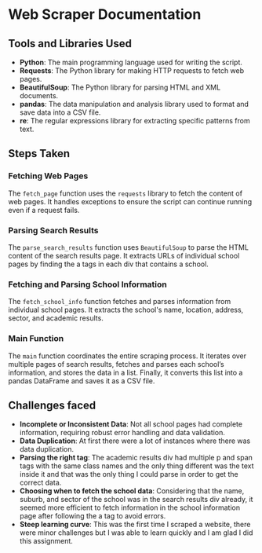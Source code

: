 # Web Scraper Documentation

## Tools and Libraries Used

- **Python**: The main programming language used for writing the script.
- **Requests**: The Python library for making HTTP requests to fetch web pages.
- **BeautifulSoup**: The Python library for parsing HTML and XML documents.
- **pandas**: The data manipulation and analysis library used to format and save data into a CSV file.
- **re**: The regular expressions library for extracting specific patterns from text.

## Steps Taken

### Fetching Web Pages
The `fetch_page` function uses the `requests` library to fetch the content of web pages. It handles exceptions to ensure the script can continue running even if a request fails.

### Parsing Search Results
The `parse_search_results` function uses `BeautifulSoup` to parse the HTML content of the search results page. It extracts URLs of individual school pages by finding the a tags in each div that contains a school.

### Fetching and Parsing School Information
The `fetch_school_info` function fetches and parses information from individual school pages. It extracts the school's name, location, address, sector, and academic results.

### Main Function
The `main` function coordinates the entire scraping process. It iterates over multiple pages of search results, fetches and parses each school’s information, and stores the data in a list. Finally, it converts this list into a pandas DataFrame and saves it as a CSV file.

## Challenges faced
- **Incomplete or Inconsistent Data**: Not all school pages had complete information, requiring robust error handling and data validation.
- **Data Duplication**: At first there were a lot of instances where there was data duplication.
- **Parsing the right tag**: The academic results div had multiple p and span tags with the same class names and the only thing different was the text inside it and that was the only thing I could parse in order to get the correct data.
- **Choosing when to fetch the school data**: Considering that the name, suburb, and sector of the school was in the search results div already, it seemed more efficient to fetch information in the school information page after following the a tag to avoid errors.
- **Steep learning curve**: This was the first time I scraped a website, there were minor challenges but I was able to learn quickly and I am glad I did this assignment.

